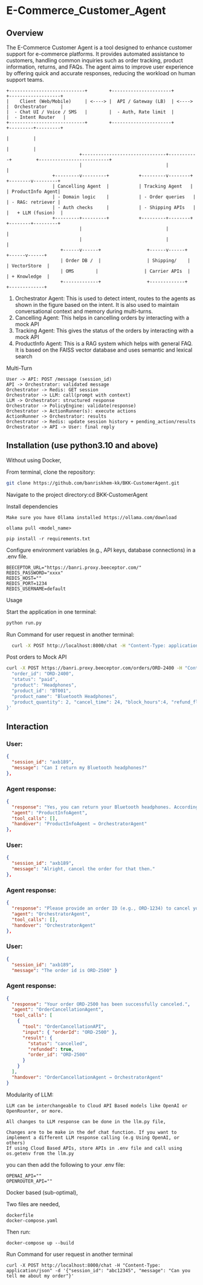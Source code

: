 # E-Commerce_Customer_Agent

## Overview
The E-Commerce Customer Agent is a tool designed to enhance customer support for e-commerce platforms. It provides automated assistance to customers, handling common inquiries such as order tracking, product information, returns, and FAQs. The agent aims to improve user experience by offering quick and accurate responses, reducing the workload on human support teams.

```
+----------------------------+        +----------------------+        +-------------------+
|    Client (Web/Mobile)     | <----> |  API / Gateway (LB)  | <----> |  Orchestrator     |
|  - Chat UI / Voice / SMS   |        |  - Auth, Rate limit  |        |  - Intent Router   |
+----------------------------+        +----------------------+        +---------+---------+
                                                                       |         |
                                                                       |         |
                           +-------------------------------+-----------+         +--------------------------+
                           |                               |                             |
                 +---------v---------+           +---------v--------+           +--------v---------+
                 | Cancelling Agent  |           | Tracking Agent   |           | ProductInfo Agent|
                 | - Domain logic    |           | - Order queries   |           | - RAG: retriever |
                 | - Auth checks     |           | - Shipping APIs   |           |   + LLM (fusion)  |
                 +---------+---------+           +---------+--------+           +--------+---------+
                           |                               |                             |
                           |                               |                             |
                    +------v------+                 +------v------+               +------v------+
                    | Order DB /  |                 | Shipping/    |               | VectorStore  |
                    | OMS        |                 | Carrier APIs  |               | + Knowledge  |
                    +-------------+                 +-------------+               +-------------+

```

1. Orchestrator Agent: This is used to detect intent, routes to the agents as shown in the figure based on the intent. It is also used to maintain conversational context and memory during multi-turns. 
2. Cancelling Agent: This helps in cancelling orders by interacting with a mock API
3. Tracking Agent: This gives the status of the orders by interacting with a mock API
4. ProductInfo Agent: This is a RAG system which helps with general FAQ. It is based on the FAISS vector database and uses semantic and lexical search

Multi-Turn
```
User -> API: POST /message (session_id)
API -> Orchestrator: validated message
Orchestrator -> Redis: GET session
Orchestrator -> LLM: call(prompt with context)
LLM -> Orchestrator: structured response
Orchestrator -> PolicyEngine: validate(response)
Orchestrator -> ActionRunner(s): execute actions
ActionRunner -> Orchestrator: results
Orchestrator -> Redis: update session history + pending_action/results
Orchestrator -> API -> User: final reply
```


## Installation (use python3.10 and above)

Without using Docker,


From terminal, clone the repository: 

```bash
git clone https://github.com/banriskhem-kk/BKK-CustomerAgent.git
```

Navigate to the project directory:cd BKK-CustomerAgent

Install dependencies
```
Make sure you have Ollama installed https://ollama.com/download

ollama pull <model_name>
```

```
pip install -r requirements.txt
```
Configure environment variables (e.g., API keys, database connections) in a .env file.

```
BEECEPTOR_URL="https://banri.proxy.beeceptor.com/"
REDIS_PASSWORD="xxxx"
REDIS_HOST=""
REDIS_PORT=1234
REDIS_USERNAME=default
```

Usage

Start the application in one terminal:
```bash
python run.py
```
Run Command for user request in another terminal:

```bash
  curl -X POST http://localhost:8000/chat -H "Content-Type: application/json" -d '{"session_id": "<Session ID>", "message": "<Your Message>"}'
```

Post orders to Mock API
```bash
curl -X POST https://banri.proxy.beeceptor.com/orders/ORD-2400 -H "Content-Type: application/json" -d '{
  "order_id": "ORD-2400",
  "status": "paid",
  "product": "Headphones",
  "product_id": "BT001",
  "product_name": "Bluetooth Headphones",
  "product_quantity": 2, "cancel_time": 24, "block_hours":4, "refund_flag": true
}'
```

## Interaction


### User:

```json
{
  "session_id": "axb189",
  "message": "Can I return my Bluetooth headphones?"
},
```

### Agent response:

```json
{
  "response": "Yes, you can return your Bluetooth headphones. According to our return policy, you can return them within 30 days of purchase with a valid receipt. Please note that the items must be in their original condition and packaging for a full refund.\n\nTo initiate the return process, I recommend checking out our Returns page on our website for detailed instructions. This will guide you through the steps to ensure your return is processed smoothly.\n\nIf you have any questions or concerns about the return process, feel free to ask!",
  "agent": "ProductInfoAgent",
  "tool_calls": [],
  "handover": "ProductInfoAgent → OrchestratorAgent"
},
```

### User:

```json
{
  "session_id": "axb189",
  "message": "Alright, cancel the order for that then."
},
```

### Agent response:

```json
{
  "response": "Please provide an order ID (e.g., ORD-1234) to cancel your order.",
  "agent": "OrchestratorAgent",
  "tool_calls": [],
  "handover": "OrchestratorAgent"
},
```

### User:

```json
{ 
  "session_id": "axb189", 
  "message": "The order id is ORD-2500" }
```

### Agent response:

```json
{
  "response": "Your order ORD-2500 has been successfully canceled.",
  "agent": "OrderCancellationAgent",
  "tool_calls": [
    {
      "tool": "OrderCancellationAPI",
      "input": { "orderId": "ORD-2500" },
      "result": {
        "status": "cancelled",
        "refunded": true,
        "order_id": "ORD-2500"
      }
    }
  ],
  "handover": "OrderCancellationAgent → OrchestratorAgent"
}
```

Modularity of LLM:
```
LLM can be interchangeable to Cloud API Based models like OpenAI or OpenRounter, or more. 

All changes to LLM response can be done in the llm.py file, 

Changes are to be make in the def chat function. If you want to implement a different LLM response calling (e.g Using OpenAI, or others)
If using Cloud Based APIs, store APIs in .env file and call using os.getenv from the llm.py
```
you can then add the following to your .env file:

```
OPENAI_API=""
OPENROUTER_API=""
```

Docker based (sub-optimal),

Two files are needed, 

```
dockerfile
docker-compose.yaml
```

Then run:

```
docker-compose up --build
```
Run Command for user request in another terminal

```
curl -X POST http://localhost:8000/chat -H "Content-Type: application/json" -d '{"session_id": "abc12345", "message": "Can you tell me about my order"}'
```







